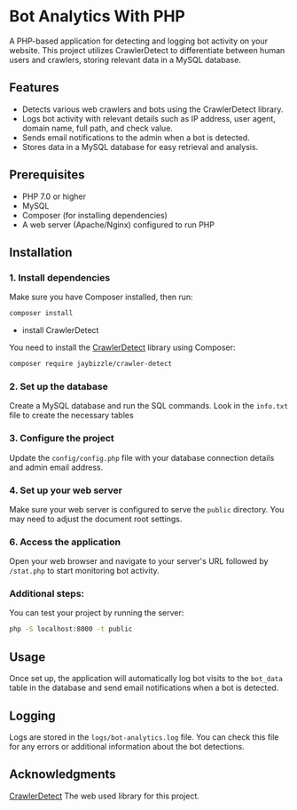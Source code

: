 # Bot Analytics With PHP

A PHP-based application for detecting and logging bot activity on your website. This project utilizes CrawlerDetect to differentiate between human users and crawlers, storing relevant data in a MySQL database.

## Features

- Detects various web crawlers and bots using the CrawlerDetect library.
- Logs bot activity with relevant details such as IP address, user agent, domain name, full path, and check value.
- Sends email notifications to the admin when a bot is detected.
- Stores data in a MySQL database for easy retrieval and analysis.

## Prerequisites

- PHP 7.0 or higher
- MySQL
- Composer (for installing dependencies)
- A web server (Apache/Nginx) configured to run PHP

## Installation

### 1. Install dependencies

Make sure you have Composer installed, then run:

```bash
composer install

```

- install CrawlerDetect

You need to install the [CrawlerDetect](https://github.com/JayBizzle/Crawler-Detect/) library using Composer:

```bash
composer require jaybizzle/crawler-detect
```

### 2. Set up the database

Create a MySQL database and run the SQL commands. Look in the `info.txt` file to create the necessary tables

### 3. Configure the project

Update the `config/config.php` file with your database connection details and admin email address.

### 4. Set up your web server

Make sure your web server is configured to serve the `public` directory. You may need to adjust the document root settings.

### 6. Access the application

Open your web browser and navigate to your server's URL followed by `/stat.php` to start monitoring bot activity.

### Additional steps:
You can test your project by running the server:

```bash
php -S localhost:8000 -t public

```

## Usage

Once set up, the application will automatically log bot visits to the `bot_data` table in the database and send email notifications when a bot is detected.

## Logging

Logs are stored in the `logs/bot-analytics.log` file. You can check this file for any errors or additional information about the bot detections.

## Acknowledgments

[CrawlerDetect](https://github.com/JayBizzle/Crawler-Detect/) The web used library for this project.
